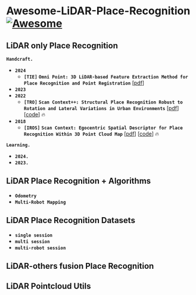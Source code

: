 # Awesome-LiDAR-Place-Recognition [![Awesome](https://awesome.re/badge.svg)](https://awesome.re)

## LiDAR only Place Recognition
__`Handcraft.`__
- __`2024`__
  -  __`[TIE]`__ __`Omni Point: 3D LiDAR-based Feature Extraction Method for Place Recognition and Point Registration`__ [[pdf](https://ieeexplore.ieee.org/stamp/stamp.jsp?tp=&arnumber=10378877)]
- __`2023`__
- __`2022`__
    -  __`[TRO]`__ __`Scan Context++: Structural Place Recognition Robust to Rotation and Lateral Variations in Urban Environments`__ [[pdf](https://arxiv.org/pdf/2109.13494.pdf)] [[code](https://github.com/gisbi-kim/scancontext_tro)] 🔥
- __`2018`__
  -  __`[IROS]`__ __`Scan Context: Egocentric Spatial Descriptor for Place Recognition Within 3D Point Cloud Map`__ [[pdf](https://ieeexplore.ieee.org/stamp/stamp.jsp?tp=&arnumber=8593953)] [[code](https://github.com/gisbi-kim/scancontext)] 🔥

__`Learning.`__
- __`2024.`__
- __`2023.`__

## LiDAR Place Recognition + Algorithms
- __`Odometry`__
- __`Multi-Robot Mapping`__


## LiDAR Place Recognition Datasets
- __`single session`__
- __`multi session`__
- __`multi-robot session`__

## LiDAR-others fusion Place Recognition

## LiDAR Pointcloud Utils
